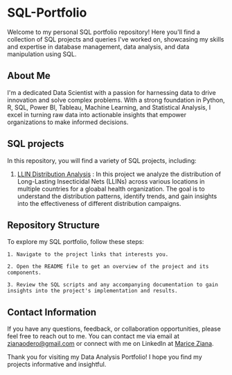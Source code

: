# SQL-Portfolio

Welcome to my personal SQL portfolio repository! Here you'll find a collection of SQL projects and queries I've worked on, showcasing my skills and expertise in database management, data analysis, and data manipulation using SQL.

## About Me
I'm a dedicated Data Scientist with a passion for harnessing data to drive innovation and solve complex problems. With a strong foundation in Python, R, SQL, Power BI, Tableau, Machine Learning, and Statistical Analysis, I excel in turning raw data into actionable insights that empower organizations to make informed decisions.

## SQL projects
In this repository, you will find a variety of SQL projects, including:
 1. [LLIN Distribution Analysis](https://github.com/nyarotoyi/SQL-Portfolio/tree/main/llin_%20distribution_analysis) : In this project we analyze the distribution of Long-Lasting Insecticidal Nets (LLINs) across various locations in multiple countries for a gloabal health organization. The goal is to understand the distribution patterns, identify trends, and gain insights into the effectiveness of different distribution campaigns.

## Repository Structure

To explore my SQL portfolio, follow these steps:

    1. Navigate to the project links that interests you.
    
    2. Open the README file to get an overview of the project and its components.
    
    3. Review the SQL scripts and any accompanying documentation to gain insights into the project's implementation and results.

## Contact Information
If you have any questions, feedback, or collaboration opportunities, please feel free to reach out to me. You can contact me via email at zianaodero@gmail.com or connect with me on LinkedIn at [Marice Ziana](https://www.linkedin.com/in/marice-ziana-a51442146/).

Thank you for visiting my Data Analysis Portfolio! I hope you find my projects informative and insightful.
